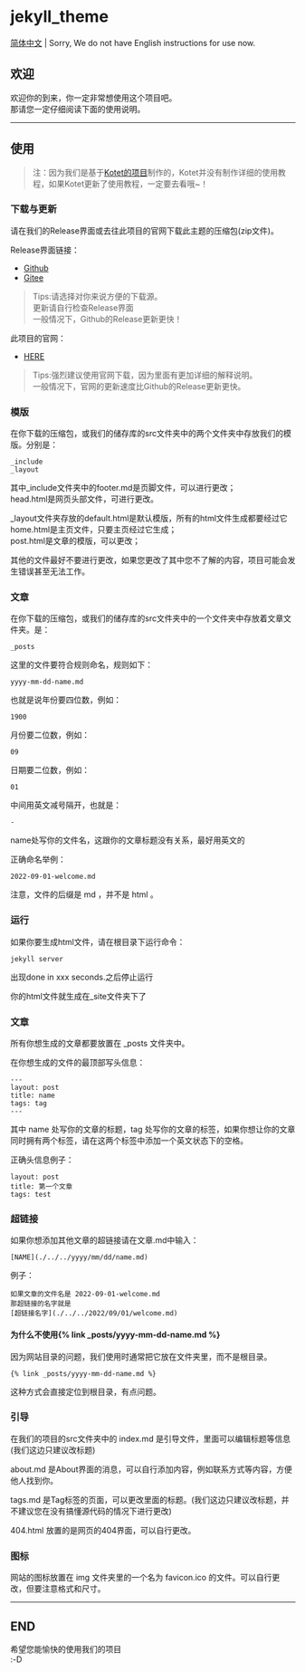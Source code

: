 # jekyll_theme
[简体中文](/use.md) | Sorry, We do not have English instructions for use now.
## 欢迎
欢迎你的到来，你一定非常想使用这个项目吧。<br>那请您一定仔细阅读下面的使用说明。

---

## 使用
> 注：因为我们是基于[Kotet的项目](https://github.com/kotet/ultralight)制作的，Kotet并没有制作详细的使用教程，如果Kotet更新了使用教程，一定要去看哦~！
### 下载与更新
请在我们的Release界面或去往此项目的官网下载此主题的压缩包(zip文件)。

Release界面链接：
- [Github](https://github.com/ZiChenStudio/Efficiency_jekyll_theme/releases)
- [Gitee](https://gitee.com/ZiChenStudio/Efficiency_jekyll_theme/releases)

> Tips:请选择对你来说方便的下载源。<br>更新请自行检查Release界面<br>一般情况下，Github的Release更新更快！

此项目的官网：
- [HERE](https://efficiencytheme.netlify.app/)

> Tips:强烈建议使用官网下载，因为里面有更加详细的解释说明。<br>一般情况下，官网的更新速度比Github的Release更新更快。
### 模版
在你下载的压缩包，或我们的储存库的src文件夹中的两个文件夹中存放我们的模版。分别是：
```
_include
_layout
```
其中_include文件夹中的footer.md是页脚文件，可以进行更改；<br>head.html是网页头部文件，可进行更改。

_layout文件夹存放的default.html是默认模版，所有的html文件生成都要经过它<br>home.html是主页文件，只要主页经过它生成；<br>post.html是文章的模版，可以更改；

其他的文件最好不要进行更改，如果您更改了其中您不了解的内容，项目可能会发生错误甚至无法工作。
###  文章
在你下载的压缩包，或我们的储存库的src文件夹中的一个文件夹中存放着文章文件夹。是：
```
_posts
```
这里的文件要符合规则命名，规则如下：
```
yyyy-mm-dd-name.md
```
也就是说年份要四位数，例如：
```
1900
```
月份要二位数，例如：
```
09
```
日期要二位数，例如：
```
01
```
中间用英文减号隔开，也就是：
```
-
```
name处写你的文件名，这跟你的文章标题没有关系，最好用英文的

正确命名举例：
```
2022-09-01-welcome.md
```
注意，文件的后缀是 md ，并不是 html 。
### 运行
如果你要生成html文件，请在根目录下运行命令：
```
jekyll server
```
出现done in xxx seconds.之后停止运行

你的html文件就生成在_site文件夹下了
### 文章
所有你想生成的文章都要放置在 _posts 文件夹中。

在你想生成的文件的最顶部写头信息：
```
---
layout: post
title: name
tags: tag
---
```
其中 name 处写你的文章的标题，tag 处写你的文章的标签，如果你想让你的文章同时拥有两个标签，请在这两个标签中添加一个英文状态下的空格。

正确头信息例子：
```
layout: post
title: 第一个文章
tags: test
```
### 超链接
如果你想添加其他文章的超链接请在文章.md中输入：
```
[NAME](./../../yyyy/mm/dd/name.md)
```
例子：
```
如果文章的文件名是 2022-09-01-welcome.md
那超链接的名字就是
[超链接名字](./../../2022/09/01/welcome.md)
```
#### 为什么不使用{% link _posts/yyyy-mm-dd-name.md %}
因为网站目录的问题，我们使用时通常把它放在文件夹里，而不是根目录。

```
{% link _posts/yyyy-mm-dd-name.md %}
```
这种方式会直接定位到根目录，有点问题。
### 引导
在我们的项目的src文件夹中的 index.md 是引导文件，里面可以编辑标题等信息(我们这边只建议改标题)

about.md 是About界面的消息，可以自行添加内容，例如联系方式等内容，方便他人找到你。

tags.md 是Tag标签的页面，可以更改里面的标题。(我们这边只建议改标题，并不建议您在没有搞懂源代码的情况下进行更改)

404.html 放置的是网页的404界面，可以自行更改。
### 图标
网站的图标放置在 img 文件夹里的一个名为 favicon.ico 的文件。可以自行更改，但要注意格式和尺寸。

---

## END
希望您能愉快的使用我们的项目<br>:-D
